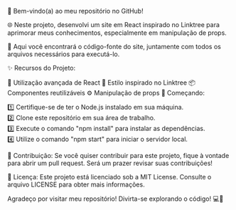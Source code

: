 👋 Bem-vindo(a) ao meu repositório no GitHub!

🌐 Neste projeto, desenvolvi um site em React inspirado no Linktree para aprimorar meus conhecimentos, especialmente em manipulação de props.

📁 Aqui você encontrará o código-fonte do site, juntamente com todos os arquivos necessários para executá-lo.

✨ Recursos do Projeto:

🚀 Utilização avançada de React
🎨 Estilo inspirado no Linktree
📦 Componentes reutilizáveis
⚙️ Manipulação de props
🚀 Começando:

1️⃣ Certifique-se de ter o Node.js instalado em sua máquina. <br/>
2️⃣ Clone este repositório em sua área de trabalho. <br/>
3️⃣ Execute o comando "npm install" para instalar as dependências. <br/>
4️⃣ Utilize o comando "npm start" para iniciar o servidor local. <br/>

🤝 Contribuição:
Se você quiser contribuir para este projeto, fique à vontade para abrir um pull request. Será um prazer revisar suas contribuições!

📝 Licença:
Este projeto está licenciado sob a MIT License. Consulte o arquivo LICENSE para obter mais informações.

Agradeço por visitar meu repositório! Divirta-se explorando o código! 💻🎉
